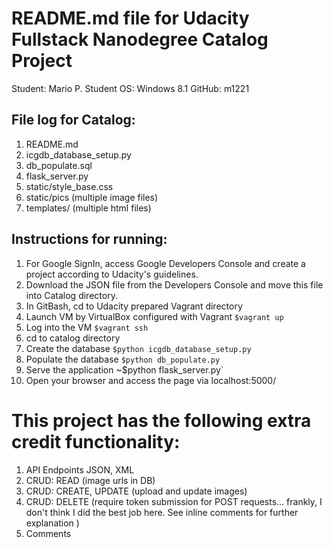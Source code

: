 # README.md file for Udacity Fullstack Nanodegree Catalog Project
Student: Mario P.
Student OS: Windows 8.1
GitHub: m1221

## File log for Catalog:
1. README.md
1. icgdb_database_setup.py
1. db_populate.sql
1. flask_server.py
1. static/style_base.css
1. static/pics (multiple image files)
1. templates/ (multiple html files)

## Instructions for running:
1. For Google SignIn, access Google Developers Console and create a project according to Udacity's guidelines.
1. Download the JSON file from the Developers Console and move this file into Catalog directory.
1. In GitBash, cd to Udacity prepared Vagrant directory
1. Launch VM by VirtualBox configured with Vagrant
  `$vagrant up`
1. Log into the VM
  `$vagrant ssh`
1. cd to catalog directory
1. Create the database
  `$python icgdb_database_setup.py`
1. Populate the database
  `$python db_populate.py`
1. Serve the application
  ~$python flask_server.py`
1. Open your browser and access the page via localhost:5000/

# This project has the following extra credit functionality:
1. API Endpoints JSON, XML
1. CRUD: READ (image urls in DB)
1. CRUD: CREATE, UPDATE (upload and update images)
1. CRUD: DELETE (require token submission for POST requests... frankly, I don't think I did the best job here. See inline comments for further explanation )
1. Comments